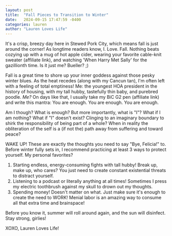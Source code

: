 ```yaml
---
layout: post
title:  "Fall Pieces to Transition to Winter"
date:   2024-09-15 17:47:59 -0400
categories: lauren
author: "Lauren Loves Life"
---
```

It's a crisp, breezy day here in Stewed Pork City, which means fall is just around the corner! As longtime readers know, I. Love. Fall. Nothing beats cozying up with a mug of hot apple cider, wearing your favorite cable-knit sweater (affiliate link), and watching 'When Harry Met Sally' for the gazillionth time. Is it just me? Bueller? ;)

Fall is a great time to shore up your inner goddess against those pesky winter blues. As the heat recedes (along with my Cancun tan), I'm often left with a feeling of total emptiness! Me: the youngest HOA president in the history of housing, with my tall hubby, tastefully thin baby, and purebred poodle. *Me?* On days like that, I usually take my BiC G2 pen (affiliate link) and write this mantra: You are enough. You are enough. You are enough. 

Am I though? What is enough? But more importantly, what is "I"? What if I am nothing? What if "I" doesn't exist? Clinging to an imaginary boundary to shirk the responsibility of being part of a whole? When in reality the obliteration of the self is a (if not the) path away from suffering and toward peace?

WAKE UP! These are exactly the thoughts you need to say "Bye, Felicia!" to. Before winter fully sets in, I recommend practicing at least 3 ways to protect yourself. My personal favorites? 
1) Starting endless, energy-consuming fights with tall hubby! Break up, make up, who cares? You just need to create constant existential threats to distract yourself.
2) Listening to a podcast or literally anything at all times! Sometimes I press my electric toothbrush against my skull to drown out my thoughts. 
3) Spending money! Doesn't matter on what. Just make sure it's enough to create the need to WORK! Menial labor is an amazing way to consume all that extra time and brainspace!

Before you know it, summer will roll around again, and the sun will disinfect. Stay strong, girlies!

XOXO,
Lauren Loves Life!


